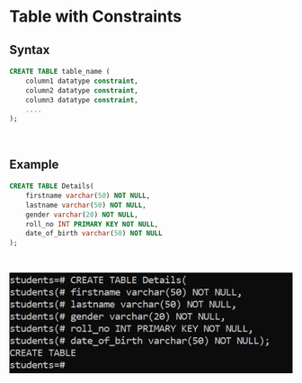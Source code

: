 # Table with Constraints

## Syntax

```sql
CREATE TABLE table_name (
    column1 datatype constraint,
    column2 datatype constraint,
    column3 datatype constraint,
    ....
);
```

&nbsp;

## Example

```sql
CREATE TABLE Details(
    firstname varchar(50) NOT NULL,
    lastname varchar(50) NOT NULL,
    gender varchar(20) NOT NULL,
    roll_no INT PRIMARY KEY NOT NULL,
    date_of_birth varchar(50) NOT NULL
);
```

&nbsp;

<img src="./assets/Table/create-table-with-constraints.jpg">

&nbsp;

&nbsp;

&nbsp;

&nbsp;

&nbsp;